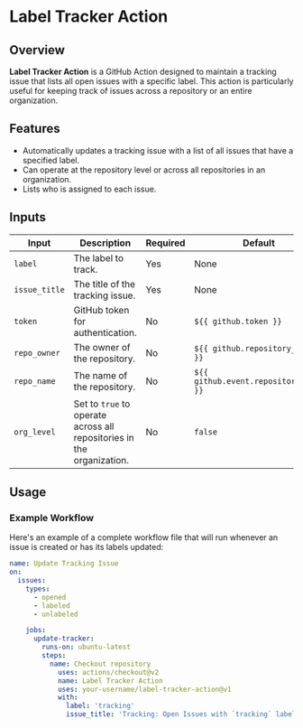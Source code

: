 # Label Tracker Action

## Overview

**Label Tracker Action** is a GitHub Action designed to maintain a tracking issue that lists all open issues with a specific label. This action is particularly useful for keeping track of issues across a repository or an entire organization.

## Features

- Automatically updates a tracking issue with a list of all issues that have a specified label.
- Can operate at the repository level or across all repositories in an organization.
- Lists who is assigned to each issue.

## Inputs

| Input         | Description                                                                 | Required | Default                               |
|---------------|-----------------------------------------------------------------------------|----------|---------------------------------------|
| `label`       | The label to track.                                                        | Yes      | None                                  |
| `issue_title` | The title of the tracking issue.                                           | Yes      | None                                  |
| `token`       | GitHub token for authentication.                                           | No       | `${{ github.token }}`                |
| `repo_owner`  | The owner of the repository.                                               | No       | `${{ github.repository_owner }}`     |
| `repo_name`   | The name of the repository.                                                | No       | `${{ github.event.repository.name }}`|
| `org_level`   | Set to `true` to operate across all repositories in the organization.      | No       | `false`                               |

## Usage
 
### Example Workflow

Here's an example of a complete workflow file that will run whenever an issue is created or has its labels updated:

```yaml
name: Update Tracking Issue
on:
  issues:
    types:
      - opened
      - labeled
      - unlabeled

    jobs:
      update-tracker:
        runs-on: ubuntu-latest
        steps:
          name: Checkout repository
            uses: actions/checkout@v2
            name: Label Tracker Action
            uses: your-username/label-tracker-action@v1
            with:
              label: 'tracking'
              issue_title: 'Tracking: Open Issues with `tracking` label'
```
